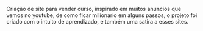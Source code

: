 Criação de site para vender curso, inspirado em muitos anuncios que vemos no youtube, de como ficar milionario em alguns passos, o projeto foi criado com o intuito de aprendizado, e também uma satira a esses sites. 
